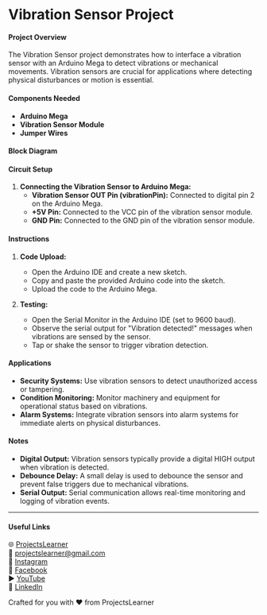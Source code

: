 # Vibration Sensor Project

#### Project Overview
The Vibration Sensor project demonstrates how to interface a vibration sensor with an Arduino Mega to detect vibrations or mechanical movements. Vibration sensors are crucial for applications where detecting physical disturbances or motion is essential.

#### Components Needed
- **Arduino Mega**
- **Vibration Sensor Module**
- **Jumper Wires**

#### Block Diagram

#### Circuit Setup
1. **Connecting the Vibration Sensor to Arduino Mega:**
   - **Vibration Sensor OUT Pin (vibrationPin):** Connected to digital pin 2 on the Arduino Mega.
   - **+5V Pin:** Connected to the VCC pin of the vibration sensor module.
   - **GND Pin:** Connected to the GND pin of the vibration sensor module.

#### Instructions
1. **Code Upload:**
   - Open the Arduino IDE and create a new sketch.
   - Copy and paste the provided Arduino code into the sketch.
   - Upload the code to the Arduino Mega.

2. **Testing:**
   - Open the Serial Monitor in the Arduino IDE (set to 9600 baud).
   - Observe the serial output for "Vibration detected!" messages when vibrations are sensed by the sensor.
   - Tap or shake the sensor to trigger vibration detection.

#### Applications
- **Security Systems:** Use vibration sensors to detect unauthorized access or tampering.
- **Condition Monitoring:** Monitor machinery and equipment for operational status based on vibrations.
- **Alarm Systems:** Integrate vibration sensors into alarm systems for immediate alerts on physical disturbances.

#### Notes
- **Digital Output:** Vibration sensors typically provide a digital HIGH output when vibration is detected.
- **Debounce Delay:** A small delay is used to debounce the sensor and prevent false triggers due to mechanical vibrations.
- **Serial Output:** Serial communication allows real-time monitoring and logging of vibration events.

---

#### Useful Links
🌐 [ProjectsLearner](https://projectslearner.com/learn/arduino-mega-vibration-sensor)  
📧 [projectslearner@gmail.com](mailto:projectslearner@gmail.com)  
📸 [Instagram](https://www.instagram.com/projectslearner/)  
📘 [Facebook](https://www.facebook.com/projectslearner)  
▶️ [YouTube](https://www.youtube.com/@ProjectsLearner)  
📘 [LinkedIn](https://www.linkedin.com/in/projectslearner)

Crafted for you with ❤️ from ProjectsLearner